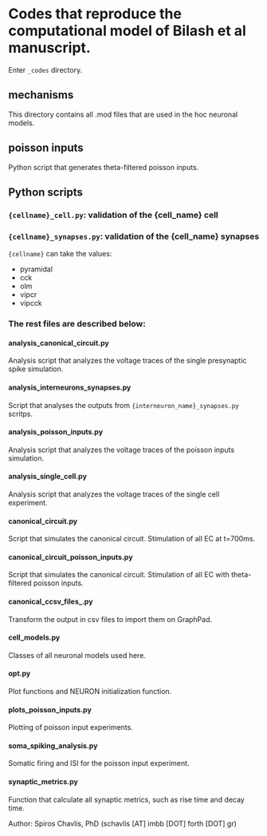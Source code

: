 # Codes that reproduce the computational model of Bilash et al manuscript.

Enter `_codes` directory.

## mechanisms

This directory contains all .mod files that are used in the hoc neuronal models.

## poisson inputs

Python script that generates theta-filtered poisson inputs.


## Python scripts

### `{cellname}_cell.py`: validation of the {cell_name} cell

### `{cellname}_synapses.py`: validation of the {cell_name} synapses

`{cellname}` can take the values:
- pyramidal
- cck
- olm
- vipcr
- vipcck


### The rest files are described below:

#### analysis_canonical_circuit.py
Analysis script that analyzes the voltage traces of the single presynaptic spike simulation.

#### analysis_interneurons_synapses.py
Script that analyses the outputs from `{interneuron_name}_synapses.py` scritps.

#### analysis_poisson_inputs.py
Analysis script that analyzes the voltage traces of the poisson inputs simulation.

#### analysis_single_cell.py
Analysis script that analyzes the voltage traces of the single cell experiment.

#### canonical_circuit.py
Script that simulates the canonical circuit. Stimulation of all EC at t=700ms.

#### canonical_circuit_poisson_inputs.py
Script that simulates the canonical circuit. Stimulation of all EC with theta-filtered poisson inputs.

#### canonical_ccsv_files_.py
Transform the output in csv files to import them on GraphPad.

#### cell_models.py
Classes of all neuronal models used here.

#### opt.py
Plot functions and NEURON initialization function.

#### plots_poisson_inputs.py
Plotting of poisson input experiments.

#### soma_spiking_analysis.py
Somatic firing and ISI for the poisson input experiment.

#### synaptic_metrics.py
Function that calculate all synaptic metrics, such as rise time and decay time.



Author: Spiros Chavlis, PhD (schavlis [AT] imbb [DOT] forth [DOT] gr)